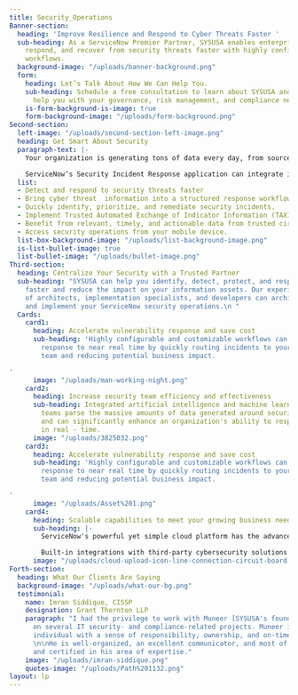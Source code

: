 ```yaml
---
title: Security_Operations
Banner-section:
  heading: 'Improve Resilience and Respond to Cyber Threats Faster '
  sub-heading: As a ServiceNow Premier Partner, SYSUSA enables enterprises to identify,
    respond, and recover from security threats faster with highly configurable digital
    workflows.
  background-image: "/uploads/banner-background.png"
  form:
    heading: Let’s Talk About How We Can Help You.
    sub-heading: Schedule a free consultation to learn about SYSUSA and how we can
      help you with your governance, risk management, and compliance needs
    is-form-background-is-image: true
    form-background-image: "/uploads/form-background.png"
Second-section:
  left-image: "/uploads/second-section-left-image.png"
  heading: Get Smart About Security
  paragraph-text: |-
    Your organization is generating tons of data every day, from sources ranging from websites and, applications to, networks, and IoT sensors, etc. That information has value, including helping your business identify threats and weaknesses.

    ServiceNow’s Security Incident Response application can integrate intelligence into your security operations and automate incident response to reduce response time and business impact.
  list:
  - Detect and respond to security threats faster
  - Bring cyber threat  information into a structured response workflow
  - Quickly identify, prioritize, and remediate security incidents.
  - Implement Trusted Automated Exchange of Indicator Information (TAXII™)
  - Benefit from relevant, timely, and actionable data from trusted circles.
  - Access security operations from your mobile device.
  list-box-background-image: "/uploads/list-background-image.png"
  is-list-bullet-image: true
  list-bullet-image: "/uploads/bullet-image.png"
Third-section:
  heading: Centralize Your Security with a Trusted Partner
  sub-heading: "SYSUSA can help you identify, detect, protect, and respond to cyberthreats
    faster and reduce the impact on your information assets. Our experienced team
    of architects, implementation specialists, and developers can architect, build,
    and implement your ServiceNow security operations.\n "
  Cards:
    card1:
      heading: Accelerate vulnerability response and save cost
      sub-heading: 'Highly configurable and customizable workflows can speed up vulnerability
        response to near real time by quickly routing incidents to your remediation
        team and reducing potential business impact.

'
      image: "/uploads/man-working-night.png"
    card2:
      heading: Increase security team efficiency and effectiveness
      sub-heading: Integrated artificial intelligence and machine learning help security
        teams parse the massive amounts of data generated around security threats
        and can significantly enhance an organization's ability to respond to incidents
        in real - time.
      image: "/uploads/3825032.png"
    card3:
      heading: Accelerate vulnerability response and save cost
      sub-heading: 'Highly configurable and customizable workflows can speed up vulnerability
        response to near real time by quickly routing incidents to your remediation
        team and reducing potential business impact.

'
      image: "/uploads/Asset%201.png"
    card4:
      heading: Scalable capabilities to meet your growing business needs
      sub-heading: |-
        ServiceNow's powerful yet simple cloud platform has the advanced capacity and infrastructure necessary to integrate IT strategy, design, and operation.

        Built-in integrations with third-party cybersecurity solutions and partner-developed integrations from the ServiceNow Store, ensure your implementation is ready to meet your current and future security incident response needs.
      image: "/uploads/cloud-upload-icon-line-connection-circuit-board.png"
Forth-section:
  heading: What Our Clients Are Saying
  background-image: "/uploads/what-our-bg.png"
  testimonial:
    name: Imran Siddique, CISSP
    designation: Grant Thornton LLP
    paragraph: "I had the privilege to work with Muneer [SYSUSA's founder and CEO]
      on several IT security- and compliance-related projects. Muneer is a hard-working
      individual with a sense of responsibility, ownership, and on-time delivery.
      \n\nHe is well-organized, an excellent communicator, and most of all well-trained
      and certified in his area of expertise."
    image: "/uploads/imran-siddique.png"
    quotes-image: "/uploads/Path%201132.png"
layout: lp
---
```


